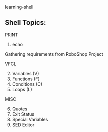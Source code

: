 

 learning-shell

Shell Topics:
-------------

PRINT

1. echo

Gathering requirements from RoboShop Project

VFCL

2. Variables (V)
3. Functions (F)
4. Conditions (C)
5. Loops (L)

MISC

6. Quotes
7. Exit Status
8. Special Variables
9. SED Editor
